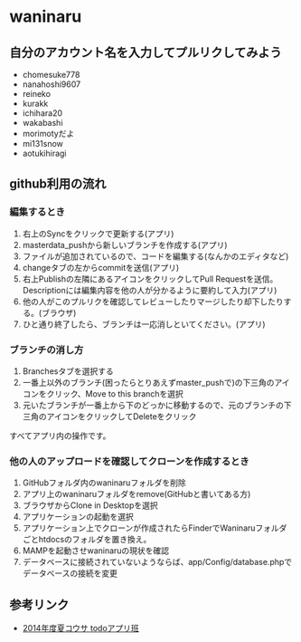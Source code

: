 # waninaru
## 自分のアカウント名を入力してプルリクしてみよう

* chomesuke778
* nanahoshi9607
* reineko
* kurakk
* ichihara20
* wakabashi
* morimotyだよ
* mi131snow
* aotukihiragi

## github利用の流れ
### 編集するとき
1. 右上のSyncをクリックで更新する(アプリ)
2. masterdata_pushから新しいブランチを作成する(アプリ)
3. ファイルが追加されているので、コードを編集する(なんかのエディタなど)
4. changeタブの左からcommitを送信(アプリ)
5. 右上Publishの左隣にあるアイコンをクリックしてPull Requestを送信。Descriptionには編集内容を他の人が分かるように要約して入力(アプリ)
6. 他の人がこのプルリクを確認してレビューしたりマージしたり却下したりする。(ブラウザ)
7. ひと通り終了したら、ブランチは一応消しといてください。(アプリ)

### ブランチの消し方
1. Branchesタブを選択する
2. 一番上以外のブランチ(困ったらとりあえずmaster_pushで)の下三角のアイコンをクリック、Move to this branchを選択
3. 元いたブランチが一番上から下のどっかに移動するので、元のブランチの下三角のアイコンをクリックしてDeleteをクリック

すべてアプリ内の操作です。

### 他の人のアップロードを確認してクローンを作成するとき
1. GitHubフォルダ内のwaninaruフォルダを削除
2. アプリ上のwaninaruフォルダをremove(GitHubと書いてある方)
3. ブラウザからClone in Desktopを選択
4. アプリケーションの起動を選択
5. アプリケーション上でクローンが作成されたらFinderでWaninaruフォルダごとhtdocsのフォルダを置き換え。
6. MAMPを起動させwaninaruの現状を確認
7. データベースに接続されていないようならば、app/Config/database.phpでデータベースの接続を変更

## 参考リンク
* [2014年度夏コウサ todoアプリ班](https://github.com/takuminnnn/todo_app/wiki)